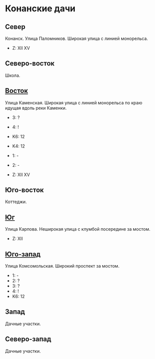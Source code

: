# Конанские дачи

## Север

Конанск.
Улица Паломников.
Широкая улица с линией монорельса.

* Z:    XII XV

## Северо-восток

Школа.

## [Восток](./10545020.md)

Улица Каменская.
Широкая улица с линией монорельса по краю идущая вдоль реки Каменки.

* 3:    ?
* 4:    !

* K6:   12
* K4:   12
* 1:    -
* 2:    -

* Z:    XII XV

## Юго-восток

Коттеджи.

## [Юг](./10540045.md)

Улица Карпова.
Неширокая улица с клумбой посередине за мостом.

* Z:    XII

## [Юго-запад](./520040.md)

Улица Комсомольская.
Широкий проспект за мостом.

* 1:    -
* 2:    ?
* 3:    ?
* 4:    !
* K6:   12

## Запад

Дачные участки.

## Северо-запад

Дачные участки.
